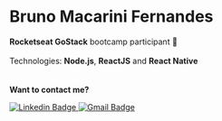 <h1>Bruno Macarini Fernandes</h1>

<b>Rocketseat GoStack</b> bootcamp participant 🚀 </br>
</br>
Technologies: <b>Node.js</b>, <b>ReactJS</b> and <b>React Native</b></br>
</br>
</br>
<b>Want to contact me?</b>
<div class="social-icons">
  <div>
    <a href="https://www.linkedin.com/in/brunomacarini/">
      <img src="https://camo.githubusercontent.com/0a994edb1fe71b363cef6a482189b23e1ae23a866c514a50a68f9482abdf52ca/68747470733a2f2f696d672e736869656c64732e696f2f62616467652f2d4c696e6b6564496e2d626c75653f7374796c653d666c61742d737175617265266c6f676f3d4c696e6b6564696e266c6f676f436f6c6f723d7768697465266c696e6b3d68747470733a2f2f7777772e6c696e6b6564696e2e636f6d2f696e2f6f6d6172696f736f75746f" alt="Linkedin Badge" data-canonical-src="https://img.shields.io/badge/-LinkedIn-blue?style=flat-square&amp;logo=Linkedin&amp;logoColor=white&amp;link=https://www.linkedin.com/in/brunomacarini/" style="max-width:100%;">
    </a>
    <a href="mailto:bmacarini@gmail.com">
      <img src="https://camo.githubusercontent.com/e37b9e6c0703b25856c335bcbcf79bd5240e42af3d876515cc56621117ac5cf9/68747470733a2f2f696d672e736869656c64732e696f2f62616467652f2d476d61696c2d7265643f7374796c653d666c61742d737175617265266c6f676f3d676d61696c266c6f676f436f6c6f723d776869746526636f6c6f723d443134383336266c696e6b3d6d61696c746f3a626d61636172696e6940676d61696c2e636f6d" alt="Gmail Badge" data-canonical-src="https://img.shields.io/badge/-Gmail-red?style=flat-square&logo=gmail&logoColor=white&color=D14836&link=mailto:bmacarini@gmail.com" style="max-width:100%;">
    </a>
  </div>
</div>
